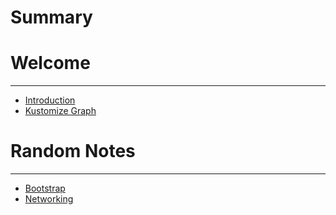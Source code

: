 # Summary

# Welcome

---

- [Introduction](introduction.md)
- [Kustomize Graph](assets/graph.html)


# Random Notes

---

- [Bootstrap](notes/bootstrap.md)
- [Networking](notes/networking.md)
